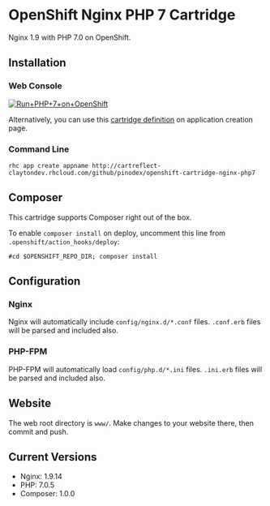 # OpenShift Nginx PHP 7 Cartridge
Nginx 1.9 with PHP 7.0 on OpenShift.

## Installation

### Web Console
<a href="https://openshift.redhat.com/app/console/application_type/custom?cartridges%5B%5D=http://cartreflect-claytondev.rhcloud.com/github/pinodex/openshift-cartridge-nginx-php7&amp;name=php"><img alt="Run+PHP+7+on+OpenShift" src="https://launch-shifter.rhcloud.com/launch/light/Run%20PHP%207%20on.svg" /></a>

Alternatively, you can use this [cartridge definition](http://cartreflect-claytondev.rhcloud.com/github/pinodex/openshift-cartridge-nginx-php7) on application creation page.


### Command Line
```
rhc app create appname http://cartreflect-claytondev.rhcloud.com/github/pinodex/openshift-cartridge-nginx-php7
```

## Composer
This cartridge supports Composer right out of the box.

To enable `composer install` on deploy, uncomment this line from `.openshift/action_hooks/deploy`:

```
#cd $OPENSHIFT_REPO_DIR; composer install
```

## Configuration

### Nginx
Nginx will automatically include `config/nginx.d/*.conf` files. `.conf.erb` files will be parsed and included also.

### PHP-FPM
PHP-FPM will automatically load `config/php.d/*.ini` files. `.ini.erb` files will be parsed and included also.

## Website
The web root directory is `www/`. Make changes to your website there, then commit and push.

## Current Versions
* Nginx: 1.9.14
* PHP: 7.0.5
* Composer: 1.0.0